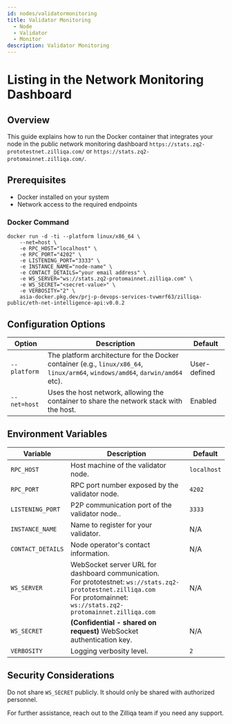 ```yaml
---
id: nodes/validatormonitoring
title: Validator Monitoring 
  - Node 
  - Validator 
  - Monitor 
description: Validator Monitoring 
---
```


# Listing in the Network Monitoring Dashboard 

## Overview

This guide explains how to run the Docker container that integrates your node in the public network monitoring dashboard `https://stats.zq2-prototestnet.zilliqa.com/` or `https://stats.zq2-protomainnet.zilliqa.com/`.

## Prerequisites
* Docker installed on your system
* Network access to the required endpoints

### Docker Command

```
docker run -d -ti --platform linux/x86_64 \
    --net=host \
    -e RPC_HOST="localhost" \
    -e RPC_PORT="4202" \
    -e LISTENING_PORT="3333" \
    -e INSTANCE_NAME="node-name" \
    -e CONTACT_DETAILS="your email address" \
    -e WS_SERVER="ws://stats.zq2-protomainnet.zilliqa.com" \
    -e WS_SECRET="<secret-value>" \
    -e VERBOSITY="2" \
    asia-docker.pkg.dev/prj-p-devops-services-tvwmrf63/zilliqa-public/eth-net-intelligence-api:v0.0.2
```

## Configuration Options

| Option       | Description                                                                               | Default      |
| ------------ | ----------------------------------------------------------------------------------------- | ------------ |
| `--platform` | The platform architecture for the Docker container (e.g., `linux/x86_64`, `linux/arm64`, `windows/amd64`, `darwin/amd64` etc). | User-defined |
| `--net=host` | Uses the host network, allowing the container to share the network stack with the host.  | Enabled      |



## Environment Variables

| Variable          | Description                                                          | Default     |
| ----------------- | -------------------------------------------------------------------- | ----------- |
| `RPC_HOST`        | Host machine of the validator node.                                  | `localhost` |
| `RPC_PORT`        | RPC port number exposed by the validator node.                   | `4202`      |
| `LISTENING_PORT`  | P2P communication port of the validator node..                              | `3333`      |
| `INSTANCE_NAME`   | Name to register for your validator.                           | N/A         |
| `CONTACT_DETAILS` | Node operator's contact information.                           | N/A         |
| `WS_SERVER`       | WebSocket server URL for dashboard communication.<br>For prototestnet: `ws://stats.zq2-prototestnet.zilliqa.com` <br>For protomainnet: `ws://stats.zq2-protomainnet.zilliqa.com` | N/A |
| `WS_SECRET`       | **(Confidential - shared on request)** WebSocket authentication key. | N/A         |
| `VERBOSITY`       | Logging verbosity level.                                             | `2`         |


## Security Considerations

Do not share `WS_SECRET` publicly. It should only be shared with authorized personnel.


For further assistance, reach out to the Zilliqa team if you need any support.

